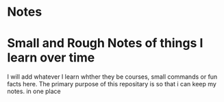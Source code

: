 # Notes
<h1>Small and Rough Notes of things I learn over time</h1>
<div>
I will add whatever I learn whther they be courses, small commands or fun facts here.
The primary purpose of this repositary is so that i can keep my notes. in one place
</div>
